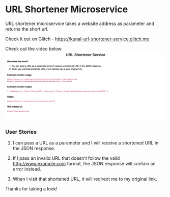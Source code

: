 # URL Shortener Microservice  
  
URL shortener microservice takes a website address as parameter and returns the short url.

Check it out on Glitch - https://kunal-url-shortener-service.glitch.me  
  
Check out the video below    
[![URL Shortener Microservice](https://github.com/abkunal/URL-Shortener-Microservice/blob/master/url%20shortener%20screenshot.png)](https://www.youtube.com/watch?v=9_L6dWqIA40)  
  
### User Stories  
  
1. I can pass a URL as a parameter and I will receive a shortened URL in the JSON response.  
  
2. If I pass an invalid URL that doesn't follow the valid http://www.example.com format, the JSON response will contain an error instead.  
  
3. When I visit that shortened URL, it will redirect me to my original link.  
  
Thanks for taking a look!  
